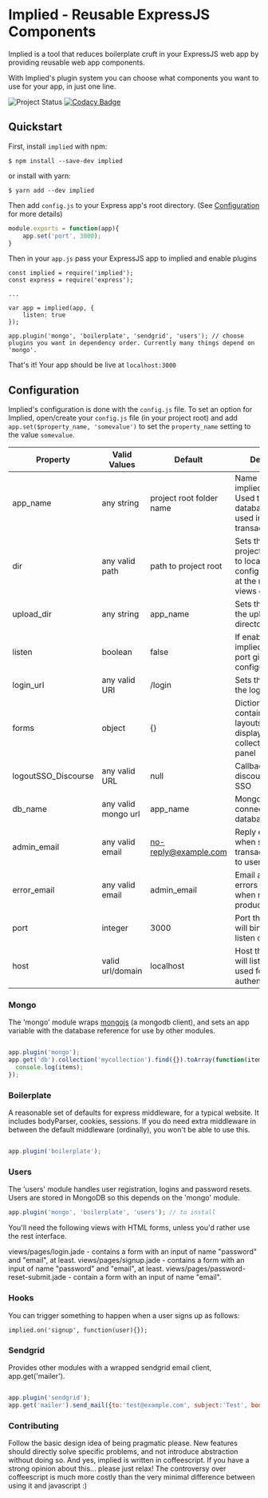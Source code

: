 # Implied - Reusable ExpressJS Components

Implied is a tool that reduces boilerplate cruft in your ExpressJS web app by providing reusable web app components.

With Implied's plugin system you can choose what components you want to use for your app, in just one line.

![Project Status](https://img.shields.io/badge/status-0.2.11-green.svg)
[![Codacy Badge](https://api.codacy.com/project/badge/Grade/3c3e66e6ee1346d180109d98e20fb5df)](https://www.codacy.com/app/arielleb/implied?utm_source=github.com&amp;utm_medium=referral&amp;utm_content=countable-web/implied&amp;utm_campaign=Badge_Grade)


## Quickstart

First, install `implied` with npm:

```
$ npm install --save-dev implied 
```

or install with yarn:

```
$ yarn add --dev implied
```

Then add `config.js` to your Express app's root directory. (See [Configuration](#configuration) for more details)

```config.js
module.exports = function(app){
    app.set('port', 3000);
}
```

Then in your `app.js` pass your ExpressJS app to implied and enable plugins
```
const implied = require('implied');
const express = require('express');

...

var app = implied(app, {
    listen: true
});

app.plugin('mongo', 'boilerplate', 'sendgrid', 'users'); // choose plugins you want in dependency order. Currently many things depend on 'mongo'.
```

That's it! Your app should be live at `localhost:3000`


## Configuration

Implied's configuration is done with the `config.js` file. To set an option for Implied, open/create your `config.js` file (in your project root) and add `app.set($property_name, 'somevalue')` to set the `property_name` setting to the value `somevalue`.

| Property            | Valid Values        | Default                  | Description                                                                                                             | Required? |
|---------------------|---------------------|--------------------------|-------------------------------------------------------------------------------------------------------------------------|-----------|
| app_name            | any string          | project root folder name | Name of the implied application. Used to set the database name and used in transactional emails                         | No        |
| dir                 | any valid path      | path to project root     | Sets the path to the project root. Used to locate implied's config file (which is at the root) and the views directory. | No        |
| upload_dir          | any string          | app_name                 | Sets the name of the upload directory                                                                                   | No        |
| listen              | boolean             | false                    | If enabled makes implied listen on the port given in configuration                                                      | No        |
| login_url           | any valid URI       | /login                   | Sets the name of the login route                                                                                        | No        |
| forms               | object              | {}                       | Dictionary/hashmap containing jade layouts for displaying each collection in admin panel                                | No        |
| logoutSSO_Discourse | any valid URL       | null                     | Callback URL for discourse logout SSO                                                                                   | No        |
| db_name             | any valid mongo url | app_name                 | Mongo URI used to connect to specific database                                                                          | No        |
| admin_email         | any valid email     | no-reply@example.com     | Reply email used when sending transactional emails to users                                                             | No        |
| error_email         | any valid email     | admin_email              | Email address that errors are sent to when running in production mode                                                   | No        |
| port                | integer             | 3000                     | Port that Implied will bind to and listen on                                                                            | No        |
| host                | valid url/domain    | localhost                | Host that Implied will listen on. Also used for session authentictation                                                 | No        |

### Mongo

The 'mongo' module wraps [mongojs](https://github.com/mafintosh/mongojs) (a mongodb client), and sets an app variable with the database reference for use by other modules.

```javascript

app.plugin('mongo');
app.get('db').collection('mycollection').find({}).toArray(function(items){
  console.log(items);
});

```

### Boilerplate

A reasonable set of defaults for express middleware, for a typical website. It includes bodyParser, cookies, sessions. If you do need extra middleware in between the default middleware (ordinally), you won't be able to use this.

```javascript

app.plugin('boilerplate');

```

### Users

The 'users' module handles user registration, logins and password resets. Users are stored in MongoDB so this depends on the 'mongo' module.

```javascript
app.plugin('mongo', 'boilerplate', 'users'); // to install
```

You'll need the following views with HTML forms, unless you'd rather use the rest interface.

views/pages/login.jade - contains a form with an input of name "password" and "email", at least.
views/pages/signup.jade - contains a form with an input of name "password" and "email", at least.
views/pages/password-reset-submit.jade - contain a form with an input of name "email".

### Hooks
You can trigger something to happen when a user signs up as follows:

```
implied.on('signup', function(user){});
```

### Sendgrid

Provides other modules with a wrapped sendgrid email client, app.get('mailer').

```javascript

app.plugin('sendgrid');
app.get('mailer').send_mail({to:'test@example.com', subject:'Test', body:'You are reading the contents of a test email... Bored?''});

```

### Contributing

Follow the basic design idea of being pragmatic please. New features should directly solve specific problems, and not introduce abstraction without doing so. And yes, implied is written in coffeescript. If you have a strong opinion about this... please just relax! The controversy over coffeescript is much more costly than the very minimal difference between using it and javascript :)


